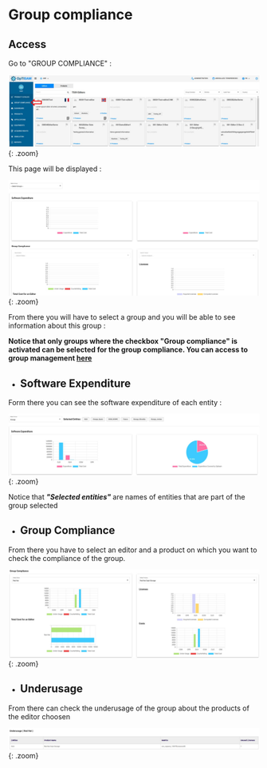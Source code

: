 # Group compliance

## Access

Go to "GROUP COMPLIANCE" : 

![select APM](../../img/exploring/checkGroupCompliance.jpg){: .zoom}

This page will be displayed :

![select APM](../../img/exploring/checkGroupCompliance2.jpg){: .zoom}

From there you will have to select a group and you will be able to see information about this group :

**Notice that only groups where the checkbox "Group compliance" is activated can be selected for the group compliance. You can access to group management [here](../../pages/managing/groupsManagement.md)** 


- ## Software Expenditure

Form there you can see the software expenditure of each entity : 

![select APM](../../img/exploring/checkGroupCompliance3.jpg){: .zoom}

Notice that ***"Selected entities"*** are names of entities that are part of the group selected 

- ## Group Compliance

From there you have to select an editor and a product on which you want to check the compliance of the group. 

![select APM](../../img/exploring/checkGroupCompliance4.jpg){: .zoom}

- ## Underusage

From there can check the underusage of the group about the products of the editor choosen 

![select APM](../../img/exploring/checkGroupCompliance5.jpg){: .zoom}